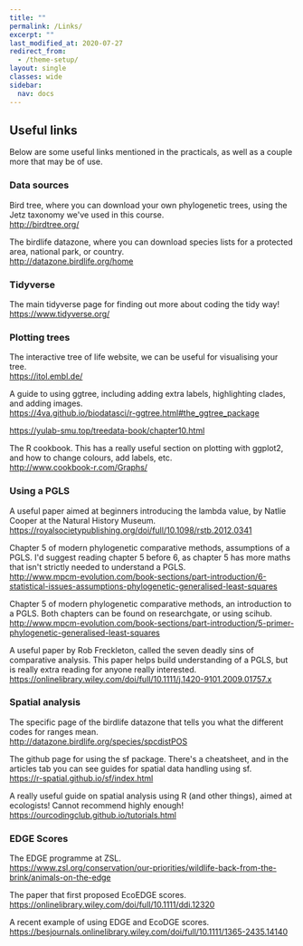 ```yaml
---
title: ""
permalink: /Links/
excerpt: ""
last_modified_at: 2020-07-27
redirect_from:
  - /theme-setup/
layout: single
classes: wide
sidebar:
  nav: docs
---
```



## Useful links

Below are some useful links mentioned in the practicals, as well as a couple more that may be of use.

### Data sources
Bird tree, where you can download your own phylogenetic trees, using the Jetz taxonomy we've used in this course.  
<http://birdtree.org/>

The birdlife datazone, where you can download species lists for a protected area, national park, or country.  
<http://datazone.birdlife.org/home>

### Tidyverse

The main tidyverse page for finding out more about coding the tidy way!  
<https://www.tidyverse.org/>

### Plotting trees

The interactive tree of life website, we can be useful for visualising your tree.  
<https://itol.embl.de/>

A guide to using ggtree, including adding extra labels, highlighting clades, and adding images.  
<https://4va.github.io/biodatasci/r-ggtree.html#the_ggtree_package>

<https://yulab-smu.top/treedata-book/chapter10.html>

The R cookbook. This has a really useful section on plotting with ggplot2, and how to change colours, add labels, etc.  
<http://www.cookbook-r.com/Graphs/>

### Using a PGLS

A useful paper aimed at beginners introducing the lambda value, by Natlie Cooper at the Natural History Museum.  
<https://royalsocietypublishing.org/doi/full/10.1098/rstb.2012.0341>

Chapter 5 of modern phylogenetic comparative methods, assumptions of a PGLS. I'd suggest reading chapter 5 before 6, as chapter 5 has more maths that isn't strictly needed to understand a PGLS.  
<http://www.mpcm-evolution.com/book-sections/part-introduction/6-statistical-issues-assumptions-phylogenetic-generalised-least-squares>

Chapter 5 of modern phylogenetic comparative methods, an introduction to a PGLS. Both chapters can be found on researchgate, or using scihub.  
<http://www.mpcm-evolution.com/book-sections/part-introduction/5-primer-phylogenetic-generalised-least-squares>

A useful paper by Rob Freckleton, called the seven deadly sins of comparative analysis. This paper helps build understanding of a PGLS, but is really extra reading for anyone really interested.  
<https://onlinelibrary.wiley.com/doi/full/10.1111/j.1420-9101.2009.01757.x>

### Spatial analysis

The specific page of the birdlife datazone that tells you what the different codes for ranges mean.  
<http://datazone.birdlife.org/species/spcdistPOS>

The github page for using the sf package. There's a cheatsheet, and in the articles tab you can see guides for spatial data handling using sf.  
<https://r-spatial.github.io/sf/index.html>

A really useful guide on spatial analysis using R (and other things), aimed at ecologists! Cannot recommend highly enough!  
<https://ourcodingclub.github.io/tutorials.html>

### EDGE Scores

The EDGE programme at ZSL.  
<https://www.zsl.org/conservation/our-priorities/wildlife-back-from-the-brink/animals-on-the-edge>

The paper that first proposed EcoEDGE scores.  
<https://onlinelibrary.wiley.com/doi/full/10.1111/ddi.12320>

A recent example of using EDGE and EcoDGE scores.
<https://besjournals.onlinelibrary.wiley.com/doi/full/10.1111/1365-2435.14140>
